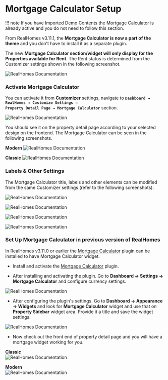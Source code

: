 # Mortgage Calculator Setup

!!! note
    If you have Imported Demo Contents the Mortgage Calculator is already active and you do not need to follow this section.

From RealHomes v3.11.1, the **Mortgage Calculator is now a part of the theme** and you don't have to install it as a separate plugin.

The new **Mortgage Calculator section/widget will only display for the Properties available for Rent**. The Rent status is determined from the Customizer settings shown in the following screenshot.

![RealHomes Documentation](images/widgets/mc-rent-status-customizer.png)

### **Activate Mortgage Calculator**

You can activate it from **Customizer** settings, navigate to **<code>Dashboard → RealHomes → Customize Settings → Property Detail Page → Mortgage Calculator</code>** section.

![RealHomes Documentation](images/widgets/mortgage-calculator-customizer-settings.gif)

You should see it on the property detail page according to your selected design on the frontend. The Mortgage Calculator can be seen in the following screenshots.

**Modern**
![RealHomes Documentation](images/widgets/mc-modern-frontend.png)

**Classic**
![RealHomes Documentation](images/widgets/mc-classic-frontend.png)

### **Labels & Other Settings**

The Mortgage Calculator title, labels and other elements can be modified from the same Customizer settings (refer to the following screenshots).

![RealHomes Documentation](images/widgets/mc-title-labels.png)

![RealHomes Documentation](images/widgets/mc-fields-labels.png)

![RealHomes Documentation](images/widgets/mc-property-field-label.png)

![RealHomes Documentation](images/widgets/mc-property-field-second-label.png)


### **Set Up Mortgage Calculator in previous version of RealHomes**

In RealHomes v3.11.0 or earlier the [Mortgage Calculator](https://wordpress.org/plugins/mortgage-calculator/) plugin can be installed to have Mortgage Calculator widget.

- Install and activate the [Mortgage Calculator](https://wordpress.org/plugins/mortgage-calculator/) plugin.

- After installing and activating the plugin. Go to **Dashboard → Settings → Mortgage Calculator** and configure currency settings. 

![RealHomes Documentation](images/widgets/mortgage-calculator-settings.png) 

- After configuring the plugin's settings. Go to **Dashboard → Appearance → Widgets** and look for **Mortgage Calculator** widget and use that on **Property Sidebar** widget area. Provide it a title and save the widget settings.

![RealHomes Documentation](images/widgets/mortgage-calculator-sidebar.png)

- Now check out the front end of property detail page and you will have a mortgage widget working for you. 

**Classic** </br>
![RealHomes Documentation](images/widgets/mortgage-calculator-frontend.png)

**Modern** </br>
![RealHomes Documentation](images/widgets/mortgage-calculator-frontend-mod.png)
